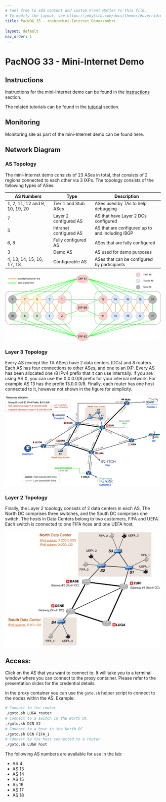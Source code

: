 ```yaml
---
# Feel free to add content and custom Front Matter to this file.
# To modify the layout, see https://jekyllrb.com/docs/themes/#overriding-theme-defaults
title: PacNOG 33 - <nobr>Mini-Internet Demo</nobr>

layout: default
nav_order: 1
---
```


# PacNOG 33 - <nobr>Mini-Internet Demo</nobr>

## Instructions

Instructions for the mini-Internet demo can be found in the [instructions](instructions/index.md) section.

The related tutorials can be found in the [tutorial](tutorial/index.md) section.

## Monitoring

<!-- TODO: Add links to monitoring web page -->

Monitoring site as part of the mini-Internet demo can be found here.

## Network Diagram

### AS Topology

The mini-Internet demo consists of 23 ASes in total, that consists of 2 regions
connected to each other via 3 IXPs.
The topology consists of the following types of ASes:

| AS Numbers | Type | Description |
|-----------|------|-------------|
| 1, 2, 11, 12 and 9, 10, 19, 20 | Tier 1 and Stub ASes | ASes used by TAs to help debugging |
| 7 | Layer 2 configured AS | AS that have Layer 2 DCs configured |
| 5 | Intranet configured AS | AS that are configured up to and including iBGP |
| 6, 8 | Fully configured AS | ASes that are fully configured |
| 3 | Demo AS | AS used for demo purposes |
| 4, 13, 14, 15, 16, 17, 18 | Configurable AS | ASes that can be configured by participants |


![example_topology.png](images/example_topology.png)

### Layer 3 Topology

Every AS (except the TA ASes) have 2 data centers (DCs) and 8 routers.
Each AS has four connections to other ASes, and one to an IXP.
Every AS has been allocated one /8 IPv4 prefix that it can use internally.
If you are using AS X, you can use the X.0.0.0/8 prefix for your internal network.
For example AS 13 has the prefix 13.0.0.0/8.
Finally, each router has one host connected to it, however not shown in
the figure for simplicity.

![l3-network.png](images/l3-network.png)

### Layer 2 Topology

Finally, the Layer 2 topology consists of 2 data centers in each AS.
The North DC comprises three switches, and the South DC comprises one switch.
The hosts in Data Centers belong to two customers, FIFA and UEFA.
Each switch is connected to one FIFA hose and one UEFA host.

![l2-network.png](images/l2-network.png)

## Access:

Click on the AS that you want to connect to.
It will take you to a terminal window where you can connect to the proxy container.
Please refer to the presentation slides for the credential details.

in the proxy container you can use the `goto.sh` helper script to connect to the nodes within the AS.
Example:

```bash
# Connect to the router
./goto.sh LUGA router
# Connect to a switch in the North DC
./goto.sh DCN S2
# Connect to a host in the North DC
./goto.sh DCN FIFA_1
# COnnect to the host connected to a router
./goto.sh LUGA host
```


The following AS numbers are available for use in the lab:

<!-- TODO: Add links to ASes -->
- AS 4
- AS 13
- AS 14
- AS 15
- As 16
- AS 17
- AS 18